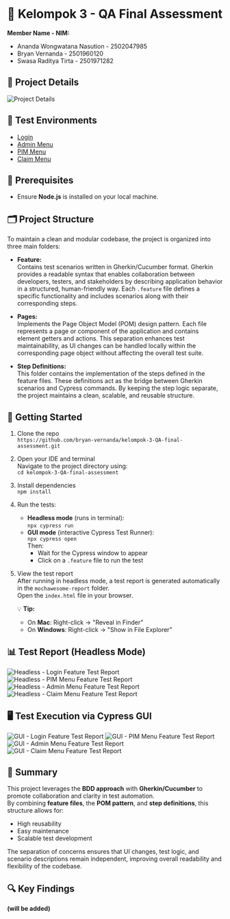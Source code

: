 # 💼 Kelompok 3 - QA Final Assessment

**Member Name - NIM:**
- Ananda Wongwatana Nasution - 2502047985
- Bryan Vernanda - 2501960120
- Swasa Raditya Tirta - 2501971282

## 📘 Project Details
![Project Details](https://drive.google.com/uc?export=view&id=1r9VDhVRaT67op5a7ul6cGwmdo7ljkO0h)

## 🧪 Test Environments

- [Login](https://opensource-demo.orangehrmlive.com/)
- [Admin Menu](https://opensource-demo.orangehrmlive.com/web/index.php/admin/viewSystemUsers)
- [PIM Menu](https://opensource-demo.orangehrmlive.com/web/index.php/pim/viewEmployeeList)
- [Claim Menu](https://opensource-demo.orangehrmlive.com/web/index.php/claim/viewAssignClaim)

## 🔗 Prerequisites

- Ensure **Node.js** is installed on your local machine.

## 🗂️ Project Structure

To maintain a clean and modular codebase, the project is organized into three main folders:

- **Feature:**  
  Contains test scenarios written in Gherkin/Cucumber format. Gherkin provides a readable syntax that enables collaboration between developers, testers, and stakeholders by describing application behavior in a structured, human-friendly way. Each `.feature` file defines a specific functionality and includes scenarios along with their corresponding steps.

- **Pages:**  
  Implements the Page Object Model (POM) design pattern. Each file represents a page or component of the application and contains element getters and actions. This separation enhances test maintainability, as UI changes can be handled locally within the corresponding page object without affecting the overall test suite.

- **Step Definitions:**  
  This folder contains the implementation of the steps defined in the feature files. These definitions act as the bridge between Gherkin scenarios and Cypress commands. By keeping the step logic separate, the project maintains a clean, scalable, and reusable structure.

## 🚀 Getting Started

1. Clone the repo  
   `https://github.com/bryan-vernanda/kelompok-3-QA-final-assessment.git`

2. Open your IDE and terminal  
   Navigate to the project directory using:  
   `cd kelompok-3-QA-final-assessment`
   
3. Install dependencies  
   `npm install`

4. Run the tests:
   - **Headless mode** (runs in terminal):  
     `npx cypress run`
   - **GUI mode** (interactive Cypress Test Runner):  
     `npx cypress open`  
     Then:
     - Wait for the Cypress window to appear  
     - Click on a `.feature` file to run the test

5. View the test report  
   After running in headless mode, a test report is generated automatically in the `mochawesome-report` folder.  
   Open the `index.html` file in your browser.

   💡 **Tip:**  
   - On **Mac**: Right-click → "Reveal in Finder"  
   - On **Windows**: Right-click → "Show in File Explorer"

## 📊 Test Report (Headless Mode)
![Headless - Login Feature Test Report](https://drive.google.com/uc?export=view&id=1yRx0oSeMrXqFmGwYtrtoRXAK0iupcpmd)
![Headless - PIM Menu Feature Test Report](https://drive.google.com/uc?export=view&id=1AIjA4iVn8g91--7j5zLrYXPvOEz8SRbW)
![Headless - Admin Menu Feature Test Report](https://drive.google.com/uc?export=view&id=1mb-jYGSGAVwoXfcCbVDRQcrL7zpwKX2r)
![Headless - Claim Menu Feature Test Report](https://drive.google.com/uc?export=view&id=1_it11r5c-V5zLwry1YoaNXF3YeNFHHqE)

## 🖥️ Test Execution via Cypress GUI
![GUI - Login Feature Test Report](https://drive.google.com/uc?export=view&id=1XwWe1zi54Lai2NghpTIPiSaddONXc7Lm)
![GUI - PIM Menu Feature Test Report](https://drive.google.com/uc?export=view&id=1v3lgaDa0wH7CjGkFeHbSKGxvh_dNG1Rd)
![GUI - Admin Menu Feature Test Report](https://drive.google.com/uc?export=view&id=1-0PyBiEIbtjNEkiCEgHXmy7VpSayekzy)
![GUI - Claim Menu Feature Test Report](https://drive.google.com/uc?export=view&id=1c5Uicju_BymaYbjJ0NVeBys8UH1i7paz)

## 🧩 Summary

This project leverages the **BDD approach** with **Gherkin/Cucumber** to promote collaboration and clarity in test automation.  
By combining **feature files**, the **POM pattern**, and **step definitions**, this structure allows for:

- High reusability
- Easy maintenance
- Scalable test development

The separation of concerns ensures that UI changes, test logic, and scenario descriptions remain independent, improving overall readability and flexibility of the codebase.

## 🔍 Key Findings

**(will be added)**

